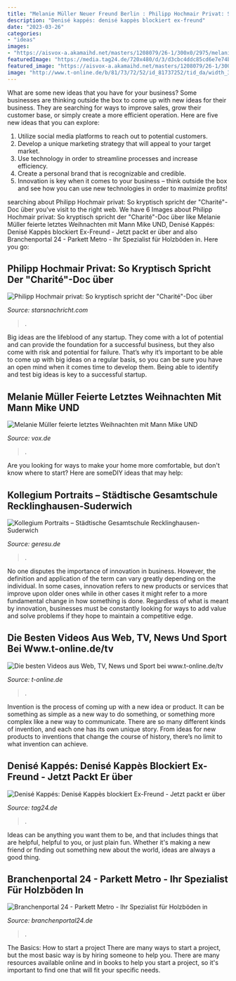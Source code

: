 ```yaml
---
title: "Melanie Müller Neuer Freund Berlin : Philipp Hochmair Privat: So Kryptisch Spricht Der &quot;charité&quot;-doc über"
description: "Denisé kappés: denisé kappès blockiert ex-freund"
date: "2023-03-26"
categories:
- "ideas"
images:
- "https://aisvox-a.akamaihd.net/masters/1208079/26-1/300x0/2975/melanie-mueller-gemeinsames-weihnachtsfest-mit-ihrem-mann-und-uwe.jpg"
featuredImage: "https://media.tag24.de/720x480/d/3/d3cbc4ddc85cd6e7e74b.jpg"
featured_image: "https://aisvox-a.akamaihd.net/masters/1208079/26-1/300x0/2975/melanie-mueller-gemeinsames-weihnachtsfest-mit-ihrem-mann-und-uwe.jpg"
image: "http://www.t-online.de/b/81/73/72/52/id_81737252/tid_da/width_300/quality_80/fuer-wen-wird-sich-jessica-entscheiden-.jpg"
---
```



What are some new ideas that you have for your business?
Some businesses are thinking outside the box to come up with new ideas for their business. They are searching for ways to improve sales, grow their customer base, or simply create a more efficient operation. Here are five new ideas that you can explore: 
1) Utilize social media platforms to reach out to potential customers.
2) Develop a unique marketing strategy that will appeal to your target market. 
3) Use technology in order to streamline processes and increase efficiency. 
4) Create a personal brand that is recognizable and credible. 
5) Innovation is key when it comes to your business – think outside the box and see how you can use new technologies in order to maximize profits!

	

		
searching about Philipp Hochmair privat: So kryptisch spricht der &quot;Charité&quot;-Doc über you've visit to the right web. We have 6 Images about Philipp Hochmair privat: So kryptisch spricht der &quot;Charité&quot;-Doc über like Melanie Müller feierte letztes Weihnachten mit Mann Mike UND, Denisé Kappés: Denisé Kappès blockiert Ex-Freund - Jetzt packt er über and also Branchenportal 24 - Parkett Metro - Ihr Spezialist für Holzböden in. Here you go:
		
    
## Philipp Hochmair Privat: So Kryptisch Spricht Der &quot;Charité&quot;-Doc über

<img loading=lazy src="https://starsnachricht.com/wp-content/uploads/2021/08/Lutsch-Show-Gigi-sauer-ueber-Kampf-der-Realitystars-Aus.jpg" onerror="this.onerror=null;this.src='https://tse2.mm.bing.net/th?id=OIP.XA7s6hmMcsoGf54KdFQHDQHaEK&amp;pid=15.1';" alt="Philipp Hochmair privat: So kryptisch spricht der &quot;Charité&quot;-Doc über">

_Source: starsnachricht.com_

>. 

	

Big ideas are the lifeblood of any startup. They come with a lot of potential and can provide the foundation for a successful business, but they also come with risk and potential for failure. That’s why it’s important to be able to come up with big ideas on a regular basis, so you can be sure you have an open mind when it comes time to develop them. Being able to identify and test big ideas is key to a successful startup.

    
## Melanie Müller Feierte Letztes Weihnachten Mit Mann Mike UND

<img loading=lazy src="https://aisvox-a.akamaihd.net/masters/1208079/26-1/300x0/2975/melanie-mueller-gemeinsames-weihnachtsfest-mit-ihrem-mann-und-uwe.jpg" onerror="this.onerror=null;this.src='https://tse2.mm.bing.net/th?id=OIP.UWRPkR85Z1DMMtDYO6rPMwAAAA&amp;pid=15.1';" alt="Melanie Müller feierte letztes Weihnachten mit Mann Mike UND">

_Source: vox.de_

>. 

	

Are you looking for ways to make your home more comfortable, but don't know where to start? Here are someDIY ideas that may help: 

    
## Kollegium Portraits – Städtische Gesamtschule Recklinghausen-Suderwich

<img loading=lazy src="http://www.geresu.de/wp-content/gallery/kollegium/fotowand-serie-montiert-61.jpg" onerror="this.onerror=null;this.src='https://tse1.mm.bing.net/th?id=OIP.w-C1wWHwlLzR4cW8nhpiiQHaJi&amp;pid=15.1';" alt="Kollegium Portraits – Städtische Gesamtschule Recklinghausen-Suderwich">

_Source: geresu.de_

>. 

	

No one disputes the importance of innovation in business. However, the definition and application of the term can vary greatly depending on the individual. In some cases, innovation refers to new products or services that improve upon older ones while in other cases it might refer to a more fundamental change in how something is done. Regardless of what is meant by innovation, businesses must be constantly looking for ways to add value and solve problems if they hope to maintain a competitive edge.

    
## Die Besten Videos Aus Web, TV, News Und Sport Bei Www.t-online.de/tv

<img loading=lazy src="http://www.t-online.de/b/81/73/72/52/id_81737252/tid_da/width_300/quality_80/fuer-wen-wird-sich-jessica-entscheiden-.jpg" onerror="this.onerror=null;this.src='https://tse2.mm.bing.net/th?id=OIP.IXvJCccn6tjixiUBag2kwAAAAA&amp;pid=15.1';" alt="Die besten Videos aus Web, TV, News und Sport bei www.t-online.de/tv">

_Source: t-online.de_

>. 

	

Invention is the process of coming up with a new idea or product. It can be something as simple as a new way to do something, or something more complex like a new way to communicate. There are so many different kinds of invention, and each one has its own unique story. From ideas for new products to inventions that change the course of history, there’s no limit to what invention can achieve.

    
## Denisé Kappés: Denisé Kappès Blockiert Ex-Freund - Jetzt Packt Er über

<img loading=lazy src="https://media.tag24.de/720x480/d/3/d3cbc4ddc85cd6e7e74b.jpg" onerror="this.onerror=null;this.src='https://tse4.mm.bing.net/th?id=OIP.H0ZtDCZMiwRtP3m8yXZo-QHaE8&amp;pid=15.1';" alt="Denisé Kappés: Denisé Kappès blockiert Ex-Freund - Jetzt packt er über">

_Source: tag24.de_

>. 

	

Ideas can be anything you want them to be, and that includes things that are helpful, helpful to you, or just plain fun. Whether it's making a new friend or finding out something new about the world, ideas are always a good thing.

    
## Branchenportal 24 - Parkett Metro - Ihr Spezialist Für Holzböden In

<img loading=lazy src="https://www.branchenportal24.de/images/links/link2969.gif" onerror="this.onerror=null;this.src='https://tse4.mm.bing.net/th?id=OIP.YQJ8iqNkjH8Q2kaJq14NpQAAAA&amp;pid=15.1';" alt="Branchenportal 24 - Parkett Metro - Ihr Spezialist für Holzböden in">

_Source: branchenportal24.de_

>. 

	

The Basics: How to start a project
There are many ways to start a project, but the most basic way is by hiring someone to help you. There are many resources available online and in books to help you start a project, so it's important to find one that will fit your specific needs.

